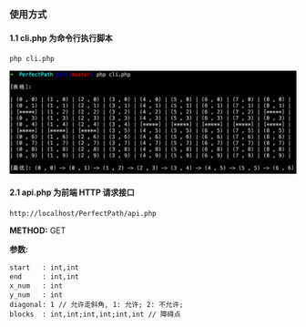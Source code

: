 
### 使用方式

#### 1.1 cli.php 为命令行执行脚本

````
php cli.php
````
![cli.png](./static/img/cli.png)

#### 2.1 api.php 为前端 HTTP 请求接口

````
http://localhost/PerfectPath/api.php

````

**METHOD:** GET

**参数:**

````
start   : int,int
end     : int,int
x_num   : int
y_num   : int
diagonal: 1 // 允许走斜角, 1: 允许; 2: 不允许;
blocks  : int,int;int,int;int,int // 障碍点
````

